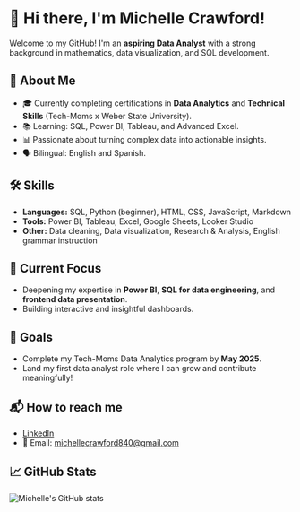 # 👋 Hi there, I'm Michelle Crawford!

Welcome to my GitHub! I'm an **aspiring Data Analyst** with a strong background in mathematics, data visualization, and SQL development.

## 🔎 About Me
- 🎓 Currently completing certifications in **Data Analytics** and **Technical Skills** (Tech-Moms x Weber State University).
- 📚 Learning: SQL, Power BI, Tableau, and Advanced Excel.
- 📊 Passionate about turning complex data into actionable insights.
- 🗣️ Bilingual: English and Spanish.

## 🛠️ Skills
- **Languages:** SQL, Python (beginner), HTML, CSS, JavaScript, Markdown
- **Tools:** Power BI, Tableau, Excel, Google Sheets, Looker Studio
- **Other:** Data cleaning, Data visualization, Research & Analysis, English grammar instruction

## 🌱 Current Focus
- Deepening my expertise in **Power BI**, **SQL for data engineering**, and **frontend data presentation**.
- Building interactive and insightful dashboards.

## 🎯 Goals
- Complete my Tech-Moms Data Analytics program by **May 2025**.
- Land my first data analyst role where I can grow and contribute meaningfully!

## 📬 How to reach me
- [LinkedIn](https://www.linkedin.com/in/michelle-crawford-/) 
- 📧 Email: michellecrawford840@gmail.com

## 📈 GitHub Stats

<img src="https://github-readme-stats.vercel.app/api?username=mmc801&show_icons=true&theme=default" alt="Michelle's GitHub stats" />

